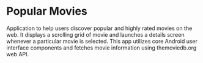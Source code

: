 Popular Movies
=================
Application to help users discover popular and highly rated movies on the web. It displays a scrolling grid of movie and launches a details screen whenever a particular movie is selected. This app utilizes core Android user interface components and fetches movie information using themoviedb.org web API.
